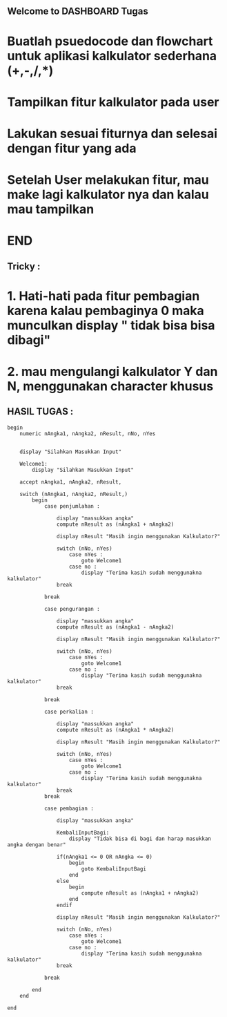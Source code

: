 ## Welcome to DASHBOARD Tugas


# Buatlah psuedocode dan flowchart untuk aplikasi kalkulator sederhana (+,-,/,*)
# Tampilkan fitur kalkulator pada user 
# Lakukan sesuai fiturnya dan selesai dengan fitur yang ada
# Setelah User melakukan fitur, mau make lagi kalkulator nya dan kalau mau tampilkan 
# END

## Tricky : 
# 1. Hati-hati pada fitur pembagian karena kalau pembaginya 0 maka munculkan display " tidak bisa bisa dibagi"
# 2. mau mengulangi kalkulator Y dan N, menggunakan character khusus 


## HASIL TUGAS : 


```
begin 
    numeric nAngka1, nAngka2, nResult, nNo, nYes

    
    display "Silahkan Masukkan Input"

    Welcome1: 
        display "Silahkan Masukkan Input"

    accept nAngka1, nAngka2, nResult, 

    switch (nAngka1, nAngka2, nResult,)
        begin 
            case penjumlahan : 

                display "massukkan angka"
                compute nResult as (nAngka1 + nAngka2) 

                display nResult "Masih ingin menggunakan Kalkulator?"

                switch (nNo, nYes)
                    case nYes : 
                        goto Welcome1
                    case no : 
                        display "Terima kasih sudah menggunakna kalkulator"
                break

            break

            case pengurangan : 

                display "massukkan angka"
                compute nResult as (nAngka1 - nAngka2) 

                display nResult "Masih ingin menggunakan Kalkulator?"

                switch (nNo, nYes)
                    case nYes : 
                        goto Welcome1
                    case no : 
                        display "Terima kasih sudah menggunakna kalkulator"
                break

            break

            case perkalian : 

                display "massukkan angka"
                compute nResult as (nAngka1 * nAngka2) 

                display nResult "Masih ingin menggunakan Kalkulator?"

                switch (nNo, nYes)
                    case nYes : 
                        goto Welcome1
                    case no : 
                        display "Terima kasih sudah menggunakna kalkulator"
                break
            break

            case pembagian : 

                display "massukkan angka"
                
                KembaliInputBagi: 
                    display "Tidak bisa di bagi dan harap masukkan angka dengan benar"

                if(nAngka1 <= 0 OR nAngka <= 0)
                    begin
                        goto KembaliInputBagi                         
                    end
                else
                    begin 
                        compute nResult as (nAngka1 + nAngka2) 
                    end
                endif

                display nResult "Masih ingin menggunakan Kalkulator?"

                switch (nNo, nYes)
                    case nYes : 
                        goto Welcome1
                    case no : 
                        display "Terima kasih sudah menggunakna kalkulator"
                break

            break

        end
    end 

end 
```

<!-- 
## TUGAS 
begin 
    numeric nAngka, nResult,  
    display "Masukkan Input"
    accept nAngka, nResult,  


    switch 
        begin 
            case penjumlahan : 
            case pengurangan : 
            case perkalian : 
            case pembagian : 
        end
    end 

end 

 -->